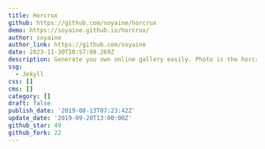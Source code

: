 ```yaml
---
title: Horcrux
github: https://github.com/soyaine/horcrux
demo: https://soyaine.github.io/horcrux/
author: soyaine
author_link: https://github.com/soyaine
date: 2023-11-30T10:57:08.269Z
description: Generate you own online gallery easily. Photo is the horcrux of memory.
ssg:
  - Jekyll
css: []
cms: []
category: []
draft: false
publish_date: '2019-08-13T07:23:42Z'
update_date: '2019-09-20T13:00:00Z'
github_star: 49
github_fork: 22
---
```


